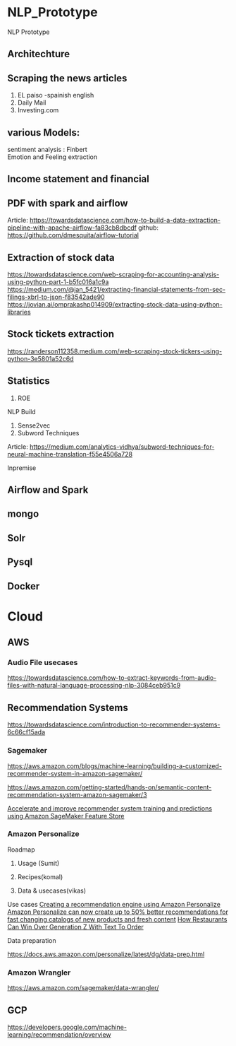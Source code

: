 # NLP_Prototype
NLP Prototype

## Architechture

## Scraping the news articles 
 1) EL paiso -spainish english
 2) Daily Mail
 3) Investing.com
 
## various Models:  
 sentiment analysis : Finbert  
 Emotion and Feeling extraction
 
## Income statement and financial 
## PDF with spark and airflow
Article: https://towardsdatascience.com/how-to-build-a-data-extraction-pipeline-with-apache-airflow-fa83cb8dbcdf
github: https://github.com/dmesquita/airflow-tutorial

## Extraction of stock data 
https://towardsdatascience.com/web-scraping-for-accounting-analysis-using-python-part-1-b5fc016a1c9a
https://medium.com/@jan_5421/extracting-financial-statements-from-sec-filings-xbrl-to-json-f83542ade90
https://jovian.ai/omprakashp014909/extracting-stock-data-using-python-libraries
## Stock tickets extraction

https://randerson112358.medium.com/web-scraping-stock-tickers-using-python-3e5801a52c6d

## Statistics 
1. ROE

NLP Build 
1. Sense2vec
2. Subword Techniques

Article: https://medium.com/analytics-vidhya/subword-techniques-for-neural-machine-translation-f55e4506a728


Inpremise

## Airflow and Spark 
## mongo
## Solr 
## Pysql 
## Docker 

# Cloud
## AWS 
### Audio File usecases
https://towardsdatascience.com/how-to-extract-keywords-from-audio-files-with-natural-language-processing-nlp-3084ceb951c9

## Recommendation Systems 

https://towardsdatascience.com/introduction-to-recommender-systems-6c66cf15ada

### Sagemaker
https://aws.amazon.com/blogs/machine-learning/building-a-customized-recommender-system-in-amazon-sagemaker/

https://aws.amazon.com/getting-started/hands-on/semantic-content-recommendation-system-amazon-sagemaker/3

[Accelerate and improve recommender system training and predictions using Amazon SageMaker Feature Store](https://aws.amazon.com/blogs/machine-learning/accelerate-and-improve-recommender-system-training-and-predictions-using-amazon-sagemaker-feature-store/)
### Amazon Personalize
Roadmap
1) Usage (Sumit)

2) Recipes(komal)
3) Data & usecases(vikas)

Use cases
[Creating a recommendation engine using Amazon Personalize](https://aws.amazon.com/blogs/machine-learning/creating-a-recommendation-engine-using-amazon-personalize/)
[Amazon Personalize can now create up to 50% better recommendations for fast changing catalogs of new products and fresh content](https://aws.amazon.com/blogs/machine-learning/amazon-personalize-can-now-create-up-to-50-better-recommendations-for-fast-changing-catalogs-of-new-products-and-fresh-content/)
[How Restaurants Can Win Over Generation Z With Text To Order](https://aws.amazon.com/blogs/industries/how-restaurants-can-win-over-generation-z-with-text-to-order/)

Data preparation

https://docs.aws.amazon.com/personalize/latest/dg/data-prep.html

### Amazon Wrangler 
https://aws.amazon.com/sagemaker/data-wrangler/


## GCP
https://developers.google.com/machine-learning/recommendation/overview

